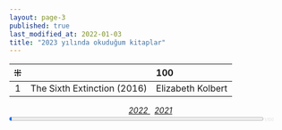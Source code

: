 ```yaml
---
layout: page-3
published: true
last_modified_at: 2022-01-03
title: "2023 yılında okuduğum kitaplar"  
---
```


| ⁜ |  | 100 |
|:---:|:---- |:---- |
| 1 | The Sixth Extinction (2016) | Elizabeth Kolbert  |
  
<center><span class="link1" style="font-style: italic;"><a href="/2022" title='2022'>2022 </a></span> &nbsp; <span class="link1" style="font-style: italic;"><a href="/2021" title='2021'>2021 </a></span></center>

<div><progress title="1/100" value="1" max="100" style="width: 90%;"></progress><span style="font-size: 50%; color: #dfdfdf; width: 5%" title="reading challenge 2023"> 1/100</span></div>
<div style="clear:both"></div>
